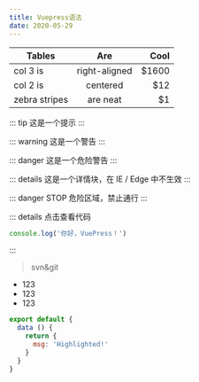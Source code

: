 ```yaml
---
title: Vuepress语法
date: 2020-05-29
---
```

<!-- [[TOC]] -->

| Tables        | Are           | Cool  |
| ------------- |:-------------:| -----:|
| col 3 is      | right-aligned | $1600 |
| col 2 is      | centered      |   $12 |
| zebra stripes | are neat      |    $1 |

::: tip
这是一个提示
:::

::: warning
这是一个警告
:::

::: danger
这是一个危险警告
:::

::: details
这是一个详情块，在 IE / Edge 中不生效
:::

::: danger STOP
危险区域，禁止通行
:::

::: details 点击查看代码
```js
console.log('你好，VuePress！')
```
:::

> svn&git

- 123
- 123
- 123


``` js {4}
export default {
  data () {
    return {
      msg: 'Highlighted!'
    }
  }
}
```



